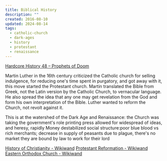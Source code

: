 ```yaml
---
title: Biblical History
description: ""
created: 2016-08-10
updated: 2024-08-14
tags:
  - catholic-church
  - dark-ages
  - history
  - protestant
  - renaissance
---
```


[Hardcore History 48 – Prophets of Doom](http://www.dancarlin.com/product/hardcore-history-48-prophets-of-doom/)

Martin Luther in the 16th century criticized the Catholic church for selling indulgence, for reducing one's time spent in purgatory, and got away with it, this move started the Protestant church. Martin translated the Bible from Greek, not the Latin version by the Catholic Church, to vernacular language. He also spread the idea that any one may get revelation from the God and form his own interpretation of the Bible. Luther wanted to reform the Church, not revolt against it.

This is at the watershed of the Dark Age and Renaissance:
the Church was taking the government's role
printing press allowed for widespread of ideas, and heresy, rapidly
Money destabilized social structure:poor blue blood vs rich merchants; decrease in supply of peasants due to plague, there's no market they are bound by law to work for their lord

[History of Christianity - Wikiwand](http://omni.wikiwand.com/en/History_of_Christianity)
[Protestant Reformation - Wikiwand](http://omni.wikiwand.com/en/Protestant_Reformation)
[Eastern Orthodox Church - Wikiwand](http://omni.wikiwand.com/en/Eastern_Orthodox_Church)
